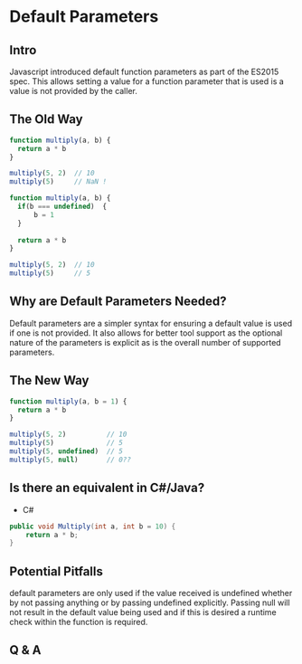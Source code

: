 # Default Parameters
## Intro

Javascript introduced default function parameters as part of the ES2015 spec. This allows setting a value for a function parameter that is used is a value is not provided by the caller.

## The Old Way

```javascript
function multiply(a, b) {
  return a * b
}

multiply(5, 2)  // 10
multiply(5)     // NaN !
```

```javascript
function multiply(a, b) {
  if(b === undefined)  {
      b = 1
  }
  
  return a * b
}

multiply(5, 2)  // 10
multiply(5)     // 5
```

## Why are Default Parameters Needed?
Default parameters are a simpler syntax for ensuring a default value is used if one is not provided. It also allows for better tool support as the optional nature of the parameters is explicit as is the overall number of supported parameters.

## The New Way
```javascript
function multiply(a, b = 1) {
  return a * b 
}

multiply(5, 2)          // 10
multiply(5)             // 5
multiply(5, undefined)  // 5
multiply(5, null)       // 0??
```
## Is there an equivalent in C#/Java?
* C#
```c#
public void Multiply(int a, int b = 10) {
    return a * b;
}
```

## Potential Pitfalls
default parameters are only used if the value received is undefined whether by not passing anything or by passing undefined explicitly. Passing null will not result in the default value being used and if this is desired a runtime check within the function is required.

## Q & A
